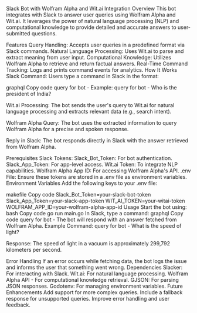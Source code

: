 Slack Bot with Wolfram Alpha and Wit.ai Integration
Overview
This bot integrates with Slack to answer user queries using Wolfram Alpha and Wit.ai. It leverages the power of natural language processing (NLP) and computational knowledge to provide detailed and accurate answers to user-submitted questions.

Features
Query Handling: Accepts user queries in a predefined format via Slack commands.
Natural Language Processing: Uses Wit.ai to parse and extract meaning from user input.
Computational Knowledge: Utilizes Wolfram Alpha to retrieve and return factual answers.
Real-Time Command Tracking: Logs and prints command events for analytics.
How It Works
Slack Command: Users type a command in Slack in the format:

graphql
Copy code
query for bot - <message>
Example: query for bot - Who is the president of India?

Wit.ai Processing: The bot sends the user's query to Wit.ai for natural language processing and extracts relevant data (e.g., search intent).

Wolfram Alpha Query: The bot uses the extracted information to query Wolfram Alpha for a precise and spoken response.

Reply in Slack: The bot responds directly in Slack with the answer retrieved from Wolfram Alpha.

Prerequisites
Slack Tokens:
Slack_Bot_Token: For bot authentication.
Slack_App_Token: For app-level access.
Wit.ai Token: To integrate NLP capabilities.
Wolfram Alpha App ID: For accessing Wolfram Alpha's API.
.env File: Ensure these tokens are stored in a .env file as environment variables.
Environment Variables
Add the following keys to your .env file:

makefile
Copy code
Slack_Bot_Token=your-slack-bot-token
Slack_App_Token=your-slack-app-token
WIT_AI_TOKEN=your-witai-token
WOLFRAM_APP_ID=your-wolfram-alpha-app-id
Usage
Start the bot using:
bash
Copy code
go run main.go
In Slack, type a command:
graphql
Copy code
query for bot - <your question>
The bot will respond with an answer fetched from Wolfram Alpha.
Example
Command:
query for bot - What is the speed of light?

Response:
The speed of light in a vacuum is approximately 299,792 kilometers per second.

Error Handling
If an error occurs while fetching data, the bot logs the issue and informs the user that something went wrong.
Dependencies
Slacker: For interacting with Slack.
Wit.ai: For natural language processing.
Wolfram Alpha API - For computational knowledge retrieval.
GJSON: For parsing JSON responses.
Godotenv: For managing environment variables.
Future Enhancements
Add support for more complex queries.
Include a fallback response for unsupported queries.
Improve error handling and user feedback.
